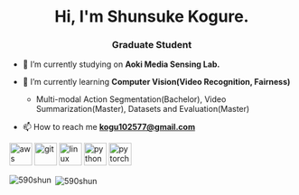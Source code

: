 <h1 align="center">Hi, I'm Shunsuke Kogure.</h1>
<h3 align="center">Graduate Student</h3>

- 🔭 I’m currently studying on **Aoki Media Sensing Lab.**

- 🌱 I’m currently learning **Computer Vision(Video Recognition, Fairness)**  
     - Multi-modal Action Segmentation(Bachelor), Video Summarization(Master), Datasets and Evaluation(Master)

- 📫 How to reach me **kogu102577@gmail.com**

<p align="left"><img src="https://devicons.github.io/devicon/devicon.git/icons/amazonwebservices/amazonwebservices-original-wordmark.svg" alt="aws" width="40" height="40"/> <img src="https://www.vectorlogo.zone/logos/git-scm/git-scm-icon.svg" alt="git" width="40" height="40"/> <img src="https://devicons.github.io/devicon/devicon.git/icons/linux/linux-original.svg" alt="linux" width="40" height="40"/> <img src="https://devicons.github.io/devicon/devicon.git/icons/python/python-original.svg" alt="python" width="40" height="40"/> <img src="https://www.vectorlogo.zone/logos/pytorch/pytorch-icon.svg" alt="pytorch" width="40" height="40"/></p>

<p><img align="left" src="https://github-readme-stats.vercel.app/api/top-langs/?username=590shun&layout=compact" alt="590shun" /></p>

<p>&nbsp;<img align="center" src="https://github-readme-stats.vercel.app/api?username=590shun&show_icons=true" alt="590shun" /></p>

